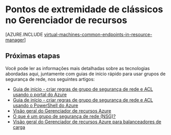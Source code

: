 <properties
   pageTitle="No Gerenciador de recursos de pontos de extremidade clássicos | Microsoft Azure"
   description="Entender como pontos de extremidade do modelo de implantação do clássico agora são implementados no Gerenciador de recursos usando as regras de grupos de segurança de rede e ACL"
   services="virtual-machines-windows"
   documentationCenter=""
   authors="iainfoulds"
   manager="timlt"
   editor=""/>

<tags
   ms.service="virtual-machines-windows"
   ms.devlang="na"
   ms.topic="article"
   ms.tgt_pltfrm="vm-windows"
   ms.workload="infrastructure-services"
   ms.date="10/27/2016"
   ms.author="iainfou"/>

# <a name="classic-endpoints-in-resource-manager"></a>Pontos de extremidade de clássicos no Gerenciador de recursos
[AZURE.INCLUDE [virtual-machines-common-endpoints-in-resource-manager](../../includes/virtual-machines-common-endpoints-in-resource-manager.md)]

## <a name="next-steps"></a>Próximas etapas
Você pode ler as informações mais detalhadas sobre as tecnologias abordadas aqui, juntamente com guias de início rápido para usar grupos de segurança de rede, nos seguintes artigos:

- [Guia de início - criar regras de grupo de segurança de rede e ACL usando o portal do Azure](virtual-machines-windows-nsg-quickstart-portal.md)  
- [Guia de início - criar regras de grupo de segurança de rede e ACL usando o PowerShell do Azure](virtual-machines-windows-nsg-quickstart-powershell.md)  
- [Visão geral do Gerenciador de recursos Azure](../azure-resource-manager/resource-group-overview.md)  
- [O que é um grupo de segurança de rede (NSG)?](../virtual-network/virtual-networks-nsg.md)  
- [Visão geral do Gerenciador de recursos Azure para balanceadores de carga](../load-balancer/load-balancer-arm.md) 